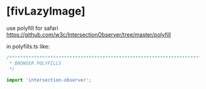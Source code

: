# [fivLazyImage]

use polyfill for safari
https://github.com/w3c/IntersectionObserver/tree/master/polyfill

in polyfills.ts like: 

```typescript
/***************************************************************************************************
 * BROWSER POLYFILLS
 */

import 'intersection-observer';
```

